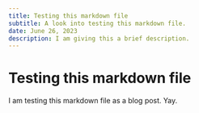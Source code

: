 ```yaml
---
title: Testing this markdown file
subtitle: A look into testing this markdown file.
date: June 26, 2023
description: I am giving this a brief description.
---
```


# Testing this markdown file

I am testing this markdown file as a blog post. Yay.
